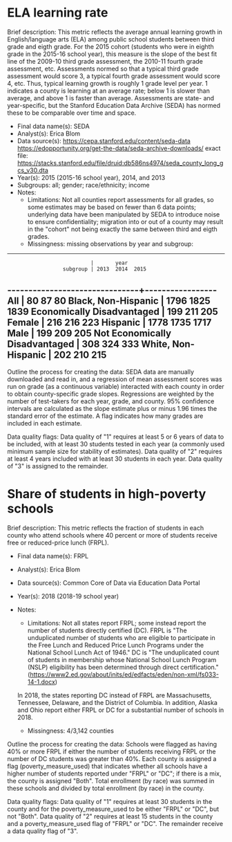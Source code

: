 # ELA learning rate

Brief description: This metric reflects the average annual learning growth 
in English/language arts (ELA) among public school students between third 
grade and eigth grade. For the 2015 cohort (students who were in eighth 
grade in the 2015-16 school year), this measure is the slope of the best fit
line of the 2009-10 third grade assessment, the 2010-11 fourth grade assessment,
etc. Assessments normed so that a typical third grade assessment would score 3,
a typical fourth grade assessment would score 4, etc. Thus, typical learning growth
is roughly 1 grade level per year. 1 indicates a county is learning at an average rate;
below 1 is slower than average, and above 1 is faster than average. Assessments are 
state- and year-specific, but the Stanford Education Data Archive (SEDA) has normed 
these to be comparable over time and space.

* Final data name(s): SEDA
* Analyst(s): Erica Blom
* Data source(s): https://cepa.stanford.edu/content/seda-data
	https://edopportunity.org/get-the-data/seda-archive-downloads/ 
	exact file: https://stacks.stanford.edu/file/druid:db586ns4974/seda_county_long_gcs_v30.dta
* Year(s): 2015 (2015-16 school year), 2014, and 2013
* Subgroups: all; gender; race/ethnicity; income
* Notes:
    * Limitations: Not all counties report assessments for all grades, so some estimates
	may be based on fewer than 6 data points; underlying data have been manipulated by SEDA
	to introduce noise to ensure confidentiality; migration into or out of a county may
	result in the "cohort" not being exactly the same between third and eigth grades.
    * Missingness: missing observations by year and subgroup:

-------------------------------------------------
                               |       year      
                      subgroup | 2013  2014  2015
-------------------------------+-----------------
                           All |   80    87    80
           Black, Non-Hispanic | 1796  1825  1839
    Economically Disadvantaged |  199   211   205
                        Female |  216   216   223
                      Hispanic | 1778  1735  1717
                          Male |  199   209   205
Not Economically Disadvantaged |  308   324   333
           White, Non-Hispanic |  202   210   215
-------------------------------------------------


Outline the process for creating the data: SEDA data are manually downloaded
and read in, and a regression of mean assessment scores was run on grade (as a continuous
variable) interacted with each county in order to obtain county-specific grade slopes.
Regressions are weighted by the number of test-takers for each year, grade, and county. 
95% confidence intervals are calculated as the slope estimate plus or minus 1.96 times
the standard error of the estimate. A flag indicates how many grades are included in
each estimate.  

Data quality flags: Data quality of "1" requires at least 5 or 6 years of data to be
included, with at least 30 students tested in each year (a commonly used minimum 
sample size for stability of estimates). Data quality of "2" requires at least 4 years 
included with at least 30 students in each year. Data quality of "3" is assigned to the 
remainder. 

# Share of students in high-poverty schools

Brief description: This metric reflects the fraction of students in each county who attend
schools where 40 percent or more of students receive free or reduced-price lunch (FRPL). 

* Final data name(s): FRPL
* Analyst(s): Erica Blom
* Data source(s): Common Core of Data via Education Data Portal
* Year(s): 2018 (2018-19 school year)
* Notes:
    * Limitations: Not all states report FRPL; some instead report the number of students
	directly certified (DC). FRPL is "The unduplicated number of students who are eligible 
	to participate in the Free Lunch and Reduced Price Lunch Programs under the National 
	School Lunch Act of 1946." DC is "The unduplicated count of students in membership 
	whose National School Lunch Program (NSLP) eligibility has been determined through 
	direct certification." (https://www2.ed.gov/about/inits/ed/edfacts/eden/non-xml/fs033-14-1.docx)
	
	In 2018, the states reporting DC instead of FRPL are Massachusetts, Tennessee, Delaware, 
	and the District of Columbia. In addition, Alaska and Ohio report either FRPL or DC 
	for a substantial number of schools in 2018. 
	
    * Missingness: 4/3,142 counties

Outline the process for creating the data: Schools were flagged as having 40% or more FRPL
if either the number of students receiving FRPL or the number of DC students was greater than
40%. Each county is assigned a flag (poverty_measure_used) that indicates whether all schools 
have a higher number of students reported under "FRPL" or "DC"; if there is a mix, the county 
is assigned "Both". Total enrollment (by race) was summed in these schools and divided by total 
enrollment (by race) in the county. 

Data quality flags: Data quality of "1" requires at least 30 students in the county and for the
poverty_measure_used to be either "FRPL" or "DC", but not "Both". Data quality of "2" requires at 
least 15 students in the county and a poverty_measure_used flag of "FRPL" or "DC". The remainder
receive a data quality flag of "3".
